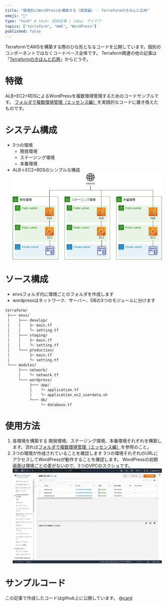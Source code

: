 ```yaml
---
title: "環境別にWordPressを構築する（実践編） - Terraformのきほんと応用"
emoji: "🏰"
type: "tech" # tech: 技術記事 / idea: アイデア
topics: ["terraform", "AWS", "WordPress"]
published: false
---
```

TerraformでAWSを構築する際のひな形となるコードを公開しています。個別のコンポーネントではなくコードベース全体です。
Terraform関連の他の記事は「[Terraformのきほんと応用](https://zenn.dev/sway/articles/terraform_index_list)」からどうぞ。

# 特徴
ALB+EC2+RDSによるWordPressを複数環境管理するためのコードサンプルです。
[フォルダで複数環境管理（エッセンス編）](https://zenn.dev/sway/articles/terraform_biginner_envbyfolder)を実践的なコードに置き換えたものです。

# システム構成
- 3つの環境
   - 開発環境
   - ステージング環境
   - 本番環境
- ALB＋EC2+RDSのシンプルな構成
![system structure](/images/terraform_codebase_wordpress_envbyfolder/terraform_codebase_wordpress_envbyfolder_structure_00.jpg)

# ソース構成
- envsフォルダ内に環境ごとのフォルダを作成します
- wordpressはネットワーク、サーバー、DBの3つのモジュールに分けます
```
terraform/
 ├─── envs/
 │    ├─── develop/
 │    │    ├─ main.tf
 │    │    └─ setting.tf
 │    ├─── staging/
 │    │    ├─ main.tf
 │    │    └─ setting.tf
 │    └─── production/
 │         ├─ main.tf
 │         └─ setting.tf
 └─── modules/
      ├─── network/
      │    └─ network.tf
      └─── wordpress/
           ├─── app/
           │    └─ application.tf
           │    └─ application_ec2_userdata.sh
           └─── db/
                └─ database.tf
```
# 使用方法
1. 各環境を構築する
   開発環境、ステージング環境、本番環境それぞれを構築します。流れは[フォルダで複数環境管理（エッセンス編）](https://zenn.dev/sway/articles/terraform_biginner_envbyfolder#サンプルコードによる実演)を参照のこと。
1. 3つの環境が作成されていることを確認します
   3つの環境それぞれのURLにアクセスしてWordPressが動作することを確認します。
   WordPressの初期画面は環境ごとの差がないので、3つのVPCのスクショです。
![envs vpc](/images/terraform_codebase_wordpress_envbyfolder/terraform_codebase_wordpress_envbyfolder_tutorial_00.jpg)

# サンプルコード
この記事で作成したコードはgithub上に公開しています。
@[card](https://github.com/sway11466/zenn/tree/main/sample_codes/terraform_codebase_wordpress_envbyfolder)
